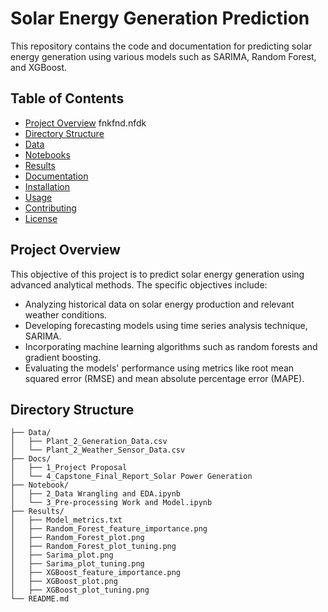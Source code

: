 # Solar Energy Generation Prediction

This repository contains the code and documentation for predicting solar energy generation using various models such as SARIMA, Random Forest, and XGBoost.

## Table of Contents
- [Project Overview](#project-overview)
  fnkfnd.nfdk
- [Directory Structure](#directory-structure)
- [Data](#data)
- [Notebooks](#notebooks)
- [Results](#results)
- [Documentation](#documentation)
- [Installation](#installation)
- [Usage](#usage)
- [Contributing](#contributing)
- [License](#license)

## Project Overview
This objective of this project is to predict solar energy generation using advanced analytical methods. The specific objectives include:
-  Analyzing historical data on solar energy production and relevant weather conditions.
-  Developing forecasting models using time series analysis technique, SARIMA.
-  Incorporating machine learning algorithms such as random forests and gradient boosting.
-  Evaluating the models' performance using metrics like root mean squared error (RMSE) and mean absolute percentage error (MAPE).


## Directory Structure
```plaintext
├── Data/
│   ├── Plant_2_Generation_Data.csv
│   └── Plant_2_Weather_Sensor_Data.csv
├── Docs/
│   ├── 1_Project Proposal
│   └── 4_Capstone_Final_Report_Solar Power Generation
├── Notebook/
│   ├── 2_Data Wrangling and EDA.ipynb
│   └── 3_Pre-processing Work and Model.ipynb
├── Results/
│   ├── Model_metrics.txt
│   ├── Random_Forest_feature_importance.png
│   ├── Random_Forest_plot.png
│   ├── Random_Forest_plot_tuning.png
│   ├── Sarima_plot.png
│   ├── Sarima_plot_tuning.png
│   ├── XGBoost_feature_importance.png
│   ├── XGBoost_plot.png
│   ├── XGBoost_plot_tuning.png
└── README.md

